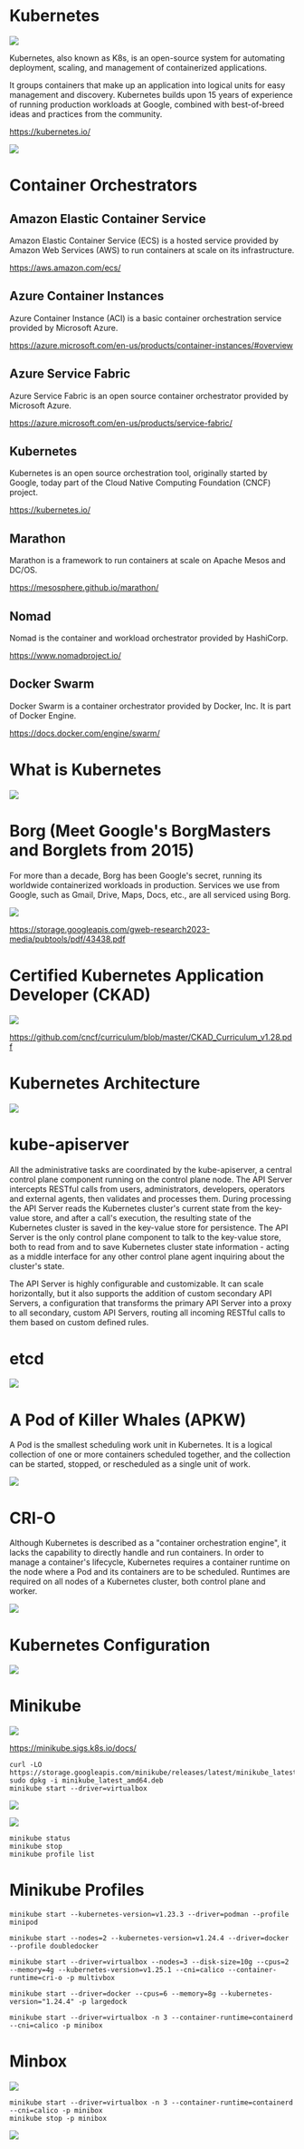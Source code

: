 # Kubernetes

![](Kubernetes_logo.svg)

Kubernetes, also known as K8s, is an open-source system for automating deployment, scaling, and management of containerized applications.

It groups containers that make up an application into logical units for easy management and discovery. Kubernetes builds upon 15 years of experience of running production workloads at Google, combined with best-of-breed ideas and practices from the community.

https://kubernetes.io/

![](k8s.png)

# Container Orchestrators

## Amazon Elastic Container Service
Amazon Elastic Container Service (ECS) is a hosted service provided by Amazon Web Services (AWS) to run containers at scale on its infrastructure.

https://aws.amazon.com/ecs/


## Azure Container Instances
Azure Container Instance (ACI) is a basic container orchestration service provided by Microsoft Azure.

https://azure.microsoft.com/en-us/products/container-instances/#overview

## Azure Service Fabric
Azure Service Fabric is an open source container orchestrator provided by Microsoft Azure.

https://azure.microsoft.com/en-us/products/service-fabric/

## Kubernetes
Kubernetes is an open source orchestration tool, originally started by Google, today part of the Cloud Native Computing Foundation (CNCF) project.

https://kubernetes.io/

## Marathon
Marathon is a framework to run containers at scale on Apache Mesos and DC/OS.

https://mesosphere.github.io/marathon/

## Nomad
Nomad is the container and workload orchestrator provided by HashiCorp.

https://www.nomadproject.io/

## Docker Swarm
Docker Swarm is a container orchestrator provided by Docker, Inc. It is part of Docker Engine.

https://docs.docker.com/engine/swarm/

# What is Kubernetes

![](kubernetes.png)

# Borg (Meet Google's BorgMasters and Borglets from 2015)

For more than a decade, Borg has been Google's secret, running its worldwide containerized workloads in production. Services we use from Google, such as Gmail, Drive, Maps, Docs, etc., are all serviced using Borg. 

![](borg.png)

https://storage.googleapis.com/gweb-research2023-media/pubtools/pdf/43438.pdf


# Certified Kubernetes Application Developer (CKAD)

![](ckad.png)

https://github.com/cncf/curriculum/blob/master/CKAD_Curriculum_v1.28.pdf

# Kubernetes Architecture

![](cluster.png)

# kube-apiserver

All the administrative tasks are coordinated by the kube-apiserver, a central control plane component running on the control plane node. The API Server intercepts RESTful calls from users, administrators, developers, operators and external agents, then validates and processes them. During processing the API Server reads the Kubernetes cluster's current state from the key-value store, and after a call's execution, the resulting state of the Kubernetes cluster is saved in the key-value store for persistence. The API Server is the only control plane component to talk to the key-value store, both to read from and to save Kubernetes cluster state information - acting as a middle interface for any other control plane agent inquiring about the cluster's state.

The API Server is highly configurable and customizable. It can scale horizontally, but it also supports the addition of custom secondary API Servers, a configuration that transforms the primary API Server into a proxy to all secondary, custom API Servers, routing all incoming RESTful calls to them based on custom defined rules.

# etcd

![](etcd.png)

# A Pod of Killer Whales (APKW)

A Pod is the smallest scheduling work unit in Kubernetes. It is a logical collection of one or more containers scheduled together, and the collection can be started, stopped, or rescheduled as a single unit of work. 

![](pod.png)

# CRI-O

Although Kubernetes is described as a "container orchestration engine", it lacks the capability to directly handle and run containers. In order to manage a container's lifecycle, Kubernetes requires a container runtime on the node where a Pod and its containers are to be scheduled. Runtimes are required on all nodes of a Kubernetes cluster, both control plane and worker.

![](cri-o.png)

# Kubernetes Configuration

![](config.png)

# Minikube

![](Minikube_logo.png)

https://minikube.sigs.k8s.io/docs/

```
curl -LO https://storage.googleapis.com/minikube/releases/latest/minikube_latest_amd64.deb
sudo dpkg -i minikube_latest_amd64.deb
minikube start --driver=virtualbox
```

![](minikube.png)

![](minikube-vb7.png)

```
minikube status
minikube stop
minikube profile list
```

# Minikube Profiles

```
minikube start --kubernetes-version=v1.23.3 --driver=podman --profile minipod

minikube start --nodes=2 --kubernetes-version=v1.24.4 --driver=docker --profile doubledocker

minikube start --driver=virtualbox --nodes=3 --disk-size=10g --cpus=2 --memory=4g --kubernetes-version=v1.25.1 --cni=calico --container-runtime=cri-o -p multivbox

minikube start --driver=docker --cpus=6 --memory=8g --kubernetes-version="1.24.4" -p largedock

minikube start --driver=virtualbox -n 3 --container-runtime=containerd --cni=calico -p minibox
```

# Minbox

![](minibox.png)

```
minikube start --driver=virtualbox -n 3 --container-runtime=containerd --cni=calico -p minibox
minikube stop -p minibox
```

![](minibox-info.png)

